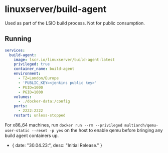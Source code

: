 <!-- DO NOT EDIT THIS FILE MANUALLY -->
<!-- Please read https://github.com/linuxserver/docker-build-agent/blob/main/.github/CONTRIBUTING.md -->
# linuxserver/build-agent

Used as part of the LSIO build process. Not for public consumption.

## Running

```yml
services:
  build-agent:
    image: lscr.io/linuxserver/build-agent:latest
    privileged: true
    container_name: build-agent
    environment:
      - TZ=London/Europe
      - 'PUBLIC_KEY=<jenkins public key>'
      - PUID=1000
      - PGID=1000
    volumes:
      - ./docker-data:/config
    ports:
      - 2222:2222
    restart: unless-stopped
```

For x86_64 machines, run `docker run --rm --privileged multiarch/qemu-user-static --reset -p yes` on the host to enable qemu before bringing any build agent containers up.

- { date: "30.04.23:", desc: "Initial Release." }
